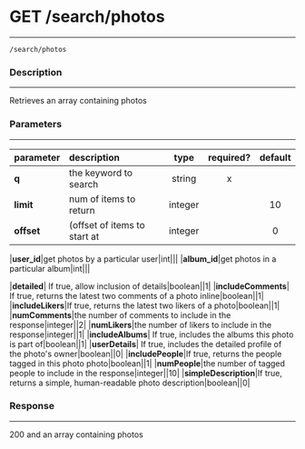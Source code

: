 # GET /search/photos   
***
`/search/photos`

### Description
***
Retrieves an array containing photos

### Parameters
***

|parameter| description| type |required? |default|
|:---------|:--------------|:----------:|:------------:|:------------:|
|**q**|the keyword to search|string|x||
|**limit**|num of items to return|integer||10|
|**offset**|(offset of items to start at|integer||0|

|**user_id**|get photos by a particular user|int|||
|**album_id**|get photos in a particular album|int|||

|**detailed**| If true, allow inclusion of details|boolean||1|
|**includeComments**| If true, returns the latest two comments of a photo inline|boolean||1|
|**includeLikers**|If true, returns the latest two likers of a photo|boolean||1|
|**numComments**|the number of comments to include in the response|integer||2|
|**numLikers**|the number of likers to include in the response|integer||1|
|**includeAlbums**| If true, includes the albums this photo is part of|boolean||1|
|**userDetails**| If true, includes the detailed profile of the photo's owner|boolean||0|
|**includePeople**|If true, returns the people tagged in this photo photo|boolean||1|
|**numPeople**|the number of tagged people to include in the response|integer||10|
|**simpleDescription**|If true, returns a simple, human-readable photo description|boolean||0|

### Response
***

200 and an array containing photos